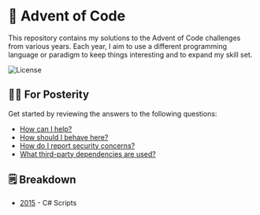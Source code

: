 # 🎄 Advent of Code

This repository contains my solutions to the Advent of Code challenges from various years. Each year, I aim to use a different programming language or paradigm to keep things interesting and to expand my skill set.

![License](https://img.shields.io/github/license/tacosontitan/advent-of-code?logo=github&style=for-the-badge)

## 💁‍♀️ For Posterity

Get started by reviewing the answers to the following questions:

- [How can I help?](./CONTRIBUTING.md)
- [How should I behave here?](./CODE_OF_CONDUCT.md)
- [How do I report security concerns?](./SECURITY.md)
- [What third-party dependencies are used?](./NOTICES.md)

## 🗒️ Breakdown

- [2015](./puzzles/2015/README.md) - C# Scripts
